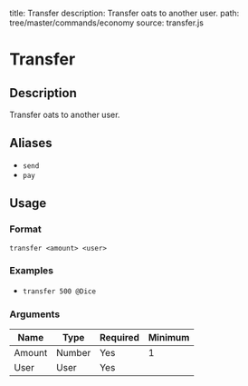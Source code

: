 title: Transfer
description: Transfer oats to another user.
path: tree/master/commands/economy
source: transfer.js

# Transfer

## Description

Transfer oats to another user.

## Aliases

* `send`
* `pay`

## Usage

### Format

`transfer <amount> <user>`

### Examples

* `transfer 500 @Dice`

### Arguments

| Name   | Type   | Required | Minimum |
|--------|--------|----------|---------|
| Amount | Number | Yes      | 1       |
| User   | User   | Yes      |         |
